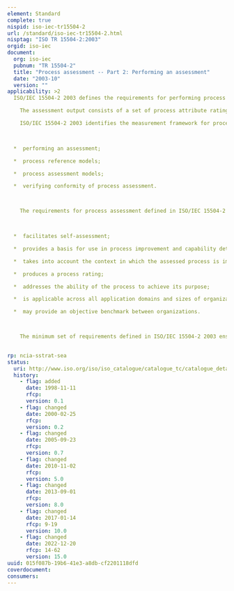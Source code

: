 ```yaml
---
element: Standard
complete: true
nispid: iso-iec-tr15504-2
url: /standard/iso-iec-tr15504-2.html
nisptag: "ISO TR 15504-2:2003"
orgid: iso-iec
document:
  org: iso-iec
  pubnum: "TR 15504-2"
  title: "Process assessment -- Part 2: Performing an assessment"
  date: "2003-10"
  version: ""
applicability: >2
  ISO/IEC 15504-2 2003 defines the requirements for performing process assessment as a basis for use in process improvement and capability determination.  Process assessment is based on a two dimensional model containing a process dimension and a capability dimension. The process dimension is provided by an external process reference model, which defines a set of processes characterized by statements of process purpose and process outcomes. The capability dimension consists of a measurement framework comprising six process capability levels and their associated process attributes.

    The assessment output consists of a set of process attribute ratings for each process assessed, termed the process profile, and may also include the capability level achieved by that process.

    ISO/IEC 15504-2 2003 identifies the measurement framework for process capability and the requirements for 

    

  *  performing an assessment;

  *  process reference models;

  *  process assessment models;

  *  verifying conformity of process assessment.



    The requirements for process assessment defined in ISO/IEC 15504-2 2003 form a structure which 

    

  *  facilitates self-assessment;

  *  provides a basis for use in process improvement and capability determination;

  *  takes into account the context in which the assessed process is implemented;

  *  produces a process rating;

  *  addresses the ability of the process to achieve its purpose;

  *  is applicable across all application domains and sizes of organization; and

  *  may provide an objective benchmark between organizations.



    The minimum set of requirements defined in ISO/IEC 15504-2 2003 ensures that assessment results are objective, impartial, consistent, repeatable and representative of the assessed processes. Results of conformant process assessments may be compared when the scopes of the assessments are considered to be similar; for guidance on this matter, refer to ISO/IEC 15504-4.

  
rp: ncia-sstrat-sea
status:
  uri: http://www.iso.org/iso/iso_catalogue/catalogue_tc/catalogue_detail.htm?csnumber=37458
  history: 
    - flag: added
      date: 1998-11-11
      rfcp: 
      version: 0.1
    - flag: changed
      date: 2000-02-25
      rfcp: 
      version: 0.2
    - flag: changed
      date: 2005-09-23
      rfcp: 
      version: 0.7
    - flag: changed
      date: 2010-11-02
      rfcp: 
      version: 5.0
    - flag: changed
      date: 2013-09-01
      rfcp: 
      version: 8.0
    - flag: changed
      date: 2017-01-14
      rfcp: 9-19
      version: 10.0
    - flag: changed
      date: 2022-12-20
      rfcp: 14-62
      version: 15.0
uuid: 015f087b-19b6-41e3-a8db-cf2201118dfd
coverdocument:
consumers:
---
```

